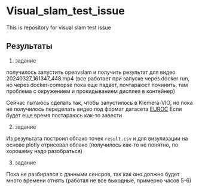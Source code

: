 # Visual_slam_test_issue
This is repository for visual slam test issue

## Результаты

1) задание

получилось запустить openvslam и получить результат для видео 20240327_161347_448.mp4 (все работает при запуске через docker run, но через docker-comopse пока еще падает, почтараюст починить, там проблема с окружением и прокидыванием дисплея в контейнер)

Сейчас пытаюсь сделать так, чтобы запустилось в Kiemera-VIO, но пока не получилось переделать видео под формат датасета [EUROC](https://projects.asl.ethz.ch/datasets/doku.php?id=kmavvisualinertialdatasets)
Если будет еще время постараюсь как-то завести

2) задание

Из результата построил обпако точек ```result.csv``` и для визулизации на основе plotly отрисовал облако (получилось как-то не понятно, по хорошему надо разобраться)

3) задание

Пока не разбирался с данными сенсров, так как оно должно будет много времени отнять (работал не все выходные, примерно часов 5-6)
